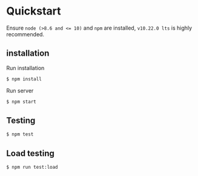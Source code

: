 # Quickstart

Ensure `node (>8.6 and <= 10)` and `npm` are installed, `v10.22.0 lts` is highly recommended.

## installation

Run installation

```sh
$ npm install
```

Run server

```sh
$ npm start
```

## Testing

```sh
$ npm test
```

## Load testing

```sh
$ npm run test:load
```
